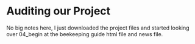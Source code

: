 # Auditing our Project

No big notes here, I just downloaded the project files and started looking over 04_begin at the beekeeping guide html file and news file. 